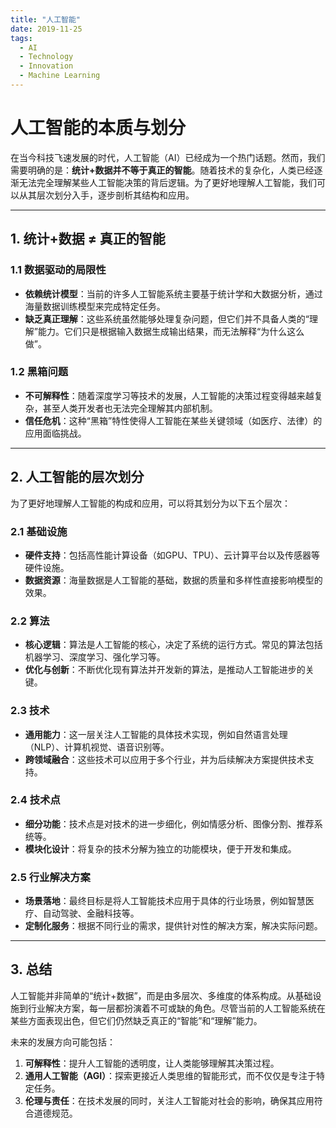 ```yaml
---
title: "人工智能"
date: 2019-11-25
tags:
  - AI
  - Technology
  - Innovation
  - Machine Learning
---
```


# 人工智能的本质与划分

在当今科技飞速发展的时代，人工智能（AI）已经成为一个热门话题。然而，我们需要明确的是：**统计+数据并不等于真正的智能**。随着技术的复杂化，人类已经逐渐无法完全理解某些人工智能决策的背后逻辑。为了更好地理解人工智能，我们可以从其层次划分入手，逐步剖析其结构和应用。

---

## 1. **统计+数据 ≠ 真正的智能**

### 1.1 数据驱动的局限性
- **依赖统计模型**：当前的许多人工智能系统主要基于统计学和大数据分析，通过海量数据训练模型来完成特定任务。
- **缺乏真正理解**：这些系统虽然能够处理复杂问题，但它们并不具备人类的“理解”能力。它们只是根据输入数据生成输出结果，而无法解释“为什么这么做”。

### 1.2 黑箱问题
- **不可解释性**：随着深度学习等技术的发展，人工智能的决策过程变得越来越复杂，甚至人类开发者也无法完全理解其内部机制。
- **信任危机**：这种“黑箱”特性使得人工智能在某些关键领域（如医疗、法律）的应用面临挑战。

---

## 2. **人工智能的层次划分**

为了更好地理解人工智能的构成和应用，可以将其划分为以下五个层次：

### 2.1 基础设施
- **硬件支持**：包括高性能计算设备（如GPU、TPU）、云计算平台以及传感器等硬件设施。
- **数据资源**：海量数据是人工智能的基础，数据的质量和多样性直接影响模型的效果。

### 2.2 算法
- **核心逻辑**：算法是人工智能的核心，决定了系统的运行方式。常见的算法包括机器学习、深度学习、强化学习等。
- **优化与创新**：不断优化现有算法并开发新的算法，是推动人工智能进步的关键。

### 2.3 技术
- **通用能力**：这一层关注人工智能的具体技术实现，例如自然语言处理（NLP）、计算机视觉、语音识别等。
- **跨领域融合**：这些技术可以应用于多个行业，并为后续解决方案提供技术支持。

### 2.4 技术点
- **细分功能**：技术点是对技术的进一步细化，例如情感分析、图像分割、推荐系统等。
- **模块化设计**：将复杂的技术分解为独立的功能模块，便于开发和集成。

### 2.5 行业解决方案
- **场景落地**：最终目标是将人工智能技术应用于具体的行业场景，例如智慧医疗、自动驾驶、金融科技等。
- **定制化服务**：根据不同行业的需求，提供针对性的解决方案，解决实际问题。

---

## 3. **总结**

人工智能并非简单的“统计+数据”，而是由多层次、多维度的体系构成。从基础设施到行业解决方案，每一层都扮演着不可或缺的角色。尽管当前的人工智能系统在某些方面表现出色，但它们仍然缺乏真正的“智能”和“理解”能力。

未来的发展方向可能包括：
1. **可解释性**：提升人工智能的透明度，让人类能够理解其决策过程。
2. **通用人工智能（AGI）**：探索更接近人类思维的智能形式，而不仅仅是专注于特定任务。
3. **伦理与责任**：在技术发展的同时，关注人工智能对社会的影响，确保其应用符合道德规范。
